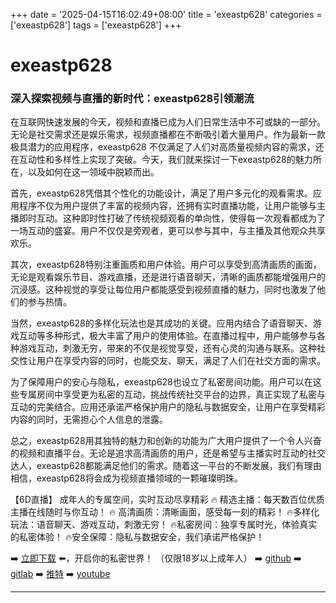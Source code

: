 +++
date = '2025-04-15T16:02:49+08:00'
title = 'exeastp628'
categories = ['exeastp628']
tags = ['exeastp628']
+++

# exeastp628

### 深入探索视频与直播的新时代：exeastp628引领潮流

在互联网快速发展的今天，视频和直播已成为人们日常生活中不可或缺的一部分。无论是社交需求还是娱乐需求，视频直播都在不断吸引着大量用户。作为最新一款极具潜力的应用程序，exeastp628 不仅满足了人们对高质量视频内容的需求，还在互动性和多样性上实现了突破。今天，我们就来探讨一下exeastp628的魅力所在，以及如何在这一领域中脱颖而出。

首先，exeastp628凭借其个性化的功能设计，满足了用户多元化的观看需求。应用程序不仅为用户提供了丰富的视频内容，还拥有实时直播功能，让用户能够与主播即时互动。这种即时性打破了传统视频观看的单向性，使得每一次观看都成为了一场互动的盛宴。用户不仅仅是旁观者，更可以参与其中，与主播及其他观众共享欢乐。

其次，exeastp628特别注重画质和用户体验。用户可以享受到高清画质的画面，无论是观看娱乐节目、游戏直播，还是进行语音聊天，清晰的画质都能增强用户的沉浸感。这种视觉的享受让每位用户都能感受到视频直播的魅力，同时也激发了他们的参与热情。

当然，exeastp628的多样化玩法也是其成功的关键。应用内结合了语音聊天、游戏互动等多种形式，极大丰富了用户的使用体验。在直播过程中，用户能够参与各种游戏互动，刺激无穷，带来的不仅是视觉享受，还有心灵的沟通与联系。这种社交性让用户在享受内容的同时，也能交友、聊天，满足了人们在社交方面的需求。

为了保障用户的安心与隐私，exeastp628也设立了私密房间功能。用户可以在这些专属房间中享受更为私密的互动，挑战传统社交平台的边界，真正实现了私密与互动的完美结合。应用还承诺严格保护用户的隐私与数据安全，让用户在享受精彩内容的同时，无需担心个人信息的泄露。

总之，exeastp628用其独特的魅力和创新的功能为广大用户提供了一个令人兴奋的视频和直播平台。无论是追求高清画质的用户，还是希望与主播实时互动的社交达人，exeastp628都能满足他们的需求。随着这一平台的不断发展，我们有理由相信，exeastp628将会成为视频直播领域的一颗璀璨明珠。

【6D直播】
成年人的专属空间，实时互动尽享精彩
🔥 精选主播：每天数百位优质主播在线随时与你互动！
🔥 高清画质：清晰画面，感受每一刻的精彩！
🔥多样化玩法：语音聊天、游戏互动，刺激无穷！
🔥私密房间：独享专属时光，体验真实的私密体验！
🔥安全保障：隐私与数据安全，我们承诺严格保护！

➡️ [立即下载](https://down123.s3.ap-east-1.amazonaws.com/down/down.html?channelCode=blog) ⬅️，开启你的私密世界！ （仅限18岁以上成年人）
➡️ [github](https://aldult-live.github.io/)
➡️ [gitlab](https://seo-09598d.gitlab.io/)
➡️ [推特](https://x.com/wegame33)
➡️ [youtube](https://www.youtube.com/@6Dlive)

---

